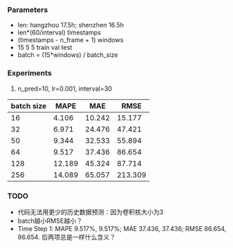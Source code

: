 ### Parameters
- len: hangzhou 17.5h; shenzhen 16.5h
- len*(60/interval) timestamps
- (timestamps - n_frame + 1) windows
- 15 5 5 train val test
- batch = (15*windows) / batch_size 

### Experiments
1. n_pred=10, lr=0.001, interval=30

| batch size | MAPE | MAE | RMSE |
| --- | --- | --- | --- |
| 16  | 4.106 | 10.242 | 15.177 |
| 32  | 6.971 | 24.476 | 47.421 |
| 50  | 9.344 | 32.533 | 55.894 |
| 64  | 9.517 | 37.436 | 86.654 |
| 128 | 12.189 | 45.324 | 87.714 |
| 256 | 14.089 | 65.057 | 213.309 |

### TODO
- 代码无法用更少的历史数据预测：因为卷积核大小为3
- batch越小RMSE越小？
- Time Step 1: MAPE  9.517%,  9.517%; MAE  37.436, 37.436; RMSE 86.654, 86.654. 后两项总是一样什么含义？
